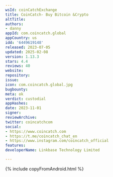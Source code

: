 ```yaml
---
wsId: coinCatchExchange
title: CoinCatch- Buy Bitcoin &Crypto
altTitle: 
authors:
- danny
appId: com.coincatch.global
appCountry: us
idd: '6449619148'
released: 2023-07-05
updated: 2025-02-08
version: 1.13.3
stars: 4.4
reviews: 40
website: 
repository: 
issue: 
icon: com.coincatch.global.jpg
bugbounty: 
meta: ok
verdict: custodial
appHashes: 
date: 2023-11-01
signer: 
reviewArchive: 
twitter: coincatchcom
social:
- https://www.coincatch.com
- https://t.me/coincatch_chat_en
- https://www.instagram.com/coincatch_official
features: 
developerName: Linkbase Technology Limited

---
```


{% include copyFromAndroid.html %}